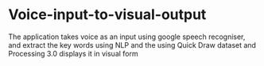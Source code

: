 # Voice-input-to-visual-output
The application takes voice as an input using google speech recogniser, and extract the key words using NLP and the using Quick Draw dataset and Processing 3.0 displays it in visual form
